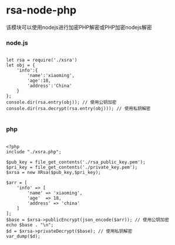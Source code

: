 # rsa-node-php
该模块可以使用nodejs进行加密PHP解密或PHP加密nodejs解密

### node.js
<pre>
<code>
let rsa = require('./xsra')
let obj = {
    'info':{
        'name':'xiaoming',
        'age':18,
        'address':'China'
    }
};
console.dir(rsa.entry(obj)); // 使用公钥加密
console.dir(rsa.decrypt(rsa.entry(obj))); // 使用私钥解密
</code>
</pre>


### php
```

<?php 
include "./xsra.php";

$pub_key = file_get_contents('./rsa_public_key.pem');
$pri_key = file_get_contents('./private_key.pem');
$xrsa = new XRsa($pub_key,$pri_key);

$arr = [
    'info' => [
        'name' => 'xiaoming',
        'age'  => 18,
        'address' => 'china'
    ]
];
$base = $xrsa->publicEncrypt(json_encode($arr)); // 使用公钥加密
echo $base . "\n";
$d = $xrsa->privateDecrypt($base); // 使用私钥解密
var_dump($d);

```
